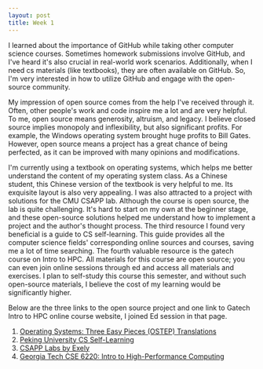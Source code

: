 ```yaml
---
layout: post
title: Week 1
---
```



I learned about the importance of GitHub while taking other computer science courses. Sometimes homework submissions involve GitHub, and I've heard it's also crucial in real-world work scenarios. Additionally, when I need cs materials (like textbooks), they are often available on GitHub. So, I'm very interested in how to utilize GitHub and engage with the open-source community.
<!--more-->
My impression of open source comes from the help I've received through it. Often, other people's work and code inspire me a lot and are very helpful. To me, open source means generosity, altruism, and legacy. I believe closed source implies monopoly and inflexibility, but also significant profits. For example, the Windows operating system brought huge profits to Bill Gates. However, open source means a project has a great chance of being perfected, as it can be improved with many opinions and modifications.

I'm currently using a textbook on operating systems, which helps me better understand the content of my operating system class. As a Chinese student, this Chinese version of the textbook is very helpful to me. Its exquisite layout is also very appealing. I was also attracted to a project with solutions for the CMU CSAPP lab. Although the course is open source, the lab is quite challenging. It's hard to start on my own at the beginner stage, and these open-source solutions helped me understand how to implement a project and the author's thought process. The third resource I found very beneficial is a guide to CS self-learning. This guide provides all the computer science fields' corresponding online sources and courses, saving me a lot of time searching. The fourth valuable resource is the gatech course on Intro to HPC. All materials for this course are open source; you can even join online sessions through ed and access all materials and exercises. I plan to self-study this course this semester, and without such open-source materials, I believe the cost of my learning would be significantly higher.

Below are the three links to the open source project and one link to Gatech Intro to HPC online course website, I joined Ed session in that page.

1. [Operating Systems: Three Easy Pieces (OSTEP) Translations](https://github.com/remzi-arpacidusseau/ostep-translations)
2. [Peking University CS Self-Learning](https://github.com/PKUFlyingPig/cs-self-learning)
3. [CSAPP Labs by Exely](https://github.com/Exely/CSAPP-Labs)
4. [Georgia Tech CSE 6220: Intro to High-Performance Computing](https://omscs.gatech.edu/cse-6220-intro-hpc)

